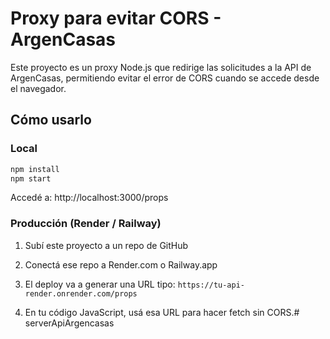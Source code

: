# Proxy para evitar CORS - ArgenCasas

Este proyecto es un proxy Node.js que redirige las solicitudes a la API de ArgenCasas, permitiendo evitar el error de CORS cuando se accede desde el navegador.

## Cómo usarlo

### Local
```bash
npm install
npm start
```
Accedé a: http://localhost:3000/props

### Producción (Render / Railway)
1. Subí este proyecto a un repo de GitHub
2. Conectá ese repo a Render.com o Railway.app
3. El deploy va a generar una URL tipo:
   `https://tu-api-render.onrender.com/props`

4. En tu código JavaScript, usá esa URL para hacer fetch sin CORS.# serverApiArgencasas
